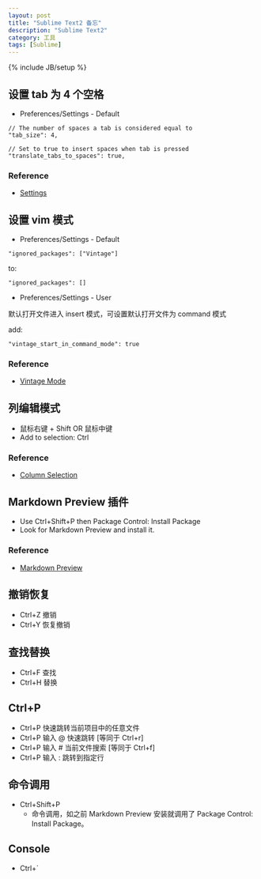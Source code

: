 ```yaml
---
layout: post
title: "Sublime Text2 备忘"
description: "Sublime Text2"
category: 工具
tags: [Sublime]
---
```

{% include JB/setup %}

## 设置 tab 为 4 个空格

* Preferences/Settings - Default

```
// The number of spaces a tab is considered equal to
"tab_size": 4,

// Set to true to insert spaces when tab is pressed
"translate_tabs_to_spaces": true,
```

### Reference

* [Settings](https://www.sublimetext.com/docs/2/settings.html)

## 设置 vim 模式

* Preferences/Settings - Default

```
"ignored_packages": ["Vintage"]
```

to:

```
"ignored_packages": []
```

* Preferences/Settings - User

默认打开文件进入 insert 模式，可设置默认打开文件为 command 模式

add:

```
"vintage_start_in_command_mode": true
```

### Reference

* [Vintage Mode](https://www.sublimetext.com/docs/2/vintage.html)

## 列编辑模式

* 鼠标右键 + Shift OR 鼠标中键
* Add to selection: Ctrl

### Reference

* [Column Selection](https://www.sublimetext.com/docs/2/column_selection.html)

## Markdown Preview 插件

* Use Ctrl+Shift+P then Package Control: Install Package
* Look for Markdown Preview and install it.

### Reference

* [Markdown Preview](https://github.com/revolunet/sublimetext-markdown-preview)

## 撤销恢复

* Ctrl+Z 撤销
* Ctrl+Y 恢复撤销

## 查找替换

* Ctrl+F 查找
* Ctrl+H 替换

## Ctrl+P

* Ctrl+P 快速跳转当前项目中的任意文件
* Ctrl+P 输入 @ 快速跳转 [等同于 Ctrl+r]
* Ctrl+P 输入 # 当前文件搜索 [等同于 Ctrl+f]
* Ctrl+P 输入 : 跳转到指定行

## 命令调用

* Ctrl+Shift+P
    * 命令调用，如之前 Markdown Preview 安装就调用了 Package Control: Install Package。

## Console

* Ctrl+`
